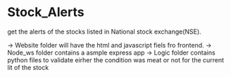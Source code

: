 # Stock_Alerts
get the alerts of the stocks listed in National stock exchange(NSE).

-> Website folder will have the html and javascript fiels fro frontend.
-> Node_ws folder contains a asmple express app
-> Logic folder contains python files to validate eirher the condition was meat or not for the current lit of the stock
